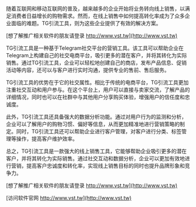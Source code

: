 随着互联网和移动互联网的普及，越来越多的企业开始将业务转向线上销售，以满足消费者日益增长的购物需求。然而，在线上销售中如何提高转化率成为了众多企业面临的难题。TG引流工具，则为这些企业提供了有效的解决方案。

[想了解推广相关软件的朋友请登录 http://www.vst.tw](http://www.vst.tw)

TG引流工具是一种基于Telegram社交平台的营销工具。该工具可以帮助企业在Telegram上构建自己的社交电商平台，吸引更多的潜在客户，并将其转化为实际销售。通过TG引流工具，企业可以轻松地创建自己的商店，发布产品信息、促销活动等内容，还可以与客户进行实时沟通，提供专业的售前、售后服务。

TG引流工具的优势在于它的社交属性。相比于传统的电商平台，TG引流工具更加注重社交互动和用户参与。在这个平台上，用户可以直接与卖家交流，了解产品的详细情况，同时也可以在社群中与其他用户分享购买体验，增强用户的信任度和忠诚度。

此外，TG引流工具还具备强大的数据分析功能。通过对用户行为的监测和分析，企业可以了解用户的购物习惯、偏好等信息，从而更加精准地进行营销策略的制定。同时，TG引流工具还可以帮助企业进行客户管理，对客户进行分类、标签管理等操作，提高客户维护效率。

总之，TG引流工具是一款强大的线上销售工具，它能够帮助企业吸引更多的潜在客户，并将其转化为实际销售。通过社交互动和数据分析，企业可以更加有效地进行营销，提高客户忠诚度和转化率，实现线上销售目标的同时也提升品牌形象和竞争力。

[想了解推广相关软件的朋友请登录 http://www.vst.tw](http://www.vst.tw)


[访问软件官网 http://www.vst.tw](http://www.vst.tw)

